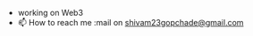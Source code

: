 - working on Web3
- 📫 How to reach me :mail on shivam23gopchade@gmail.com

<!---
shivamgopchade/shivamgopchade is a ✨ special ✨ repository because its `README.md` (this file) appears on your GitHub profile.
You can click the Preview link to take a look at your changes.
--->
